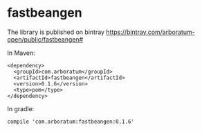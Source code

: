 # fastbeangen

The library is published on bintray https://bintray.com/arboratum-open/public/fastbeangen#

In Maven:

~~~~
<dependency>
  <groupId>com.arboratum</groupId>
  <artifactId>fastbeangen</artifactId>
  <version>0.1.6</version>
  <type>pom</type>
</dependency>
~~~~

In gradle:

~~~~
compile 'com.arboratum:fastbeangen:0.1.6'
~~~~



